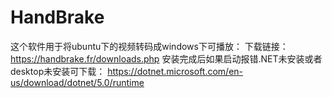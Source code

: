 # HandBrake
这个软件用于将ubuntu下的视频转码成windows下可播放：
下载链接：https://handbrake.fr/downloads.php
安装完成后如果启动报错.NET未安装或者desktop未安装可下载：
https://dotnet.microsoft.com/en-us/download/dotnet/5.0/runtime

